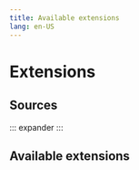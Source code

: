 ```yaml
---
title: Available extensions
lang: en-US
---
```


# Extensions

## Sources
::: expander
<ExtensionSourceList/>
:::

## Available extensions
<ExtensionList/>
